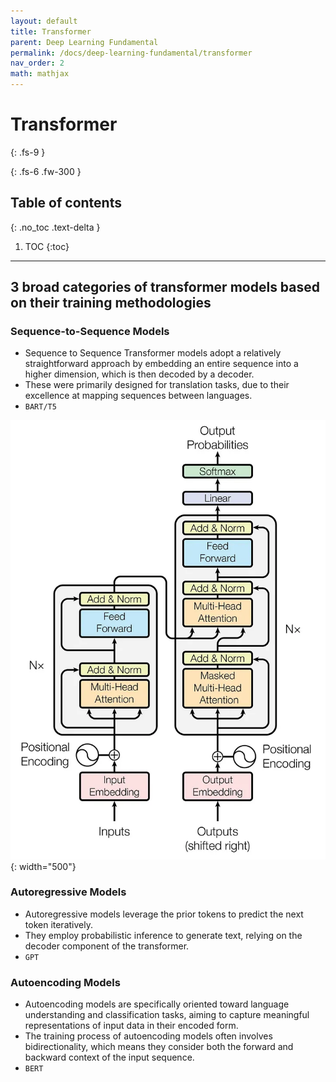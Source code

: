 ```yaml
---
layout: default
title: Transformer
parent: Deep Learning Fundamental
permalink: /docs/deep-learning-fundamental/transformer
nav_order: 2
math: mathjax
---
```


# Transformer
{: .fs-9 }
<!-- {: .no_toc } -->

<!-- [Github repo](https://github.com/chengyutong2049/GRACE) -->
{: .fs-6 .fw-300 }

## Table of contents
{: .no_toc .text-delta }

1. TOC
{:toc}

---

##  3 broad categories of transformer models based on their training methodologies

<!-- * GPT-like (auto-regressive) -->
<!-- * BERT-like (auto-encoding) -->
<!-- * BART/T5-like (sequence-to-sequence) -->

### Sequence-to-Sequence Models
* Sequence to Sequence Transformer models adopt a relatively straightforward approach by embedding an entire sequence into a higher dimension, which is then decoded by a decoder.
* These were primarily designed for translation tasks, due to their excellence at mapping sequences between languages.
* `BART/T5`

![](/assets/images/DL/transformer(f1).webp){: width="500"}

### Autoregressive Models
* Autoregressive models leverage the prior tokens to predict the next token iteratively. 
* They employ probabilistic inference to generate text, relying on the decoder component of the transformer.
* `GPT`

### Autoencoding Models
* Autoencoding models are specifically oriented toward language understanding and classification tasks, aiming to capture meaningful representations of input data in their encoded form.
* The training process of autoencoding models often involves bidirectionality, which means they consider both the forward and backward context of the input sequence. 
* `BERT`